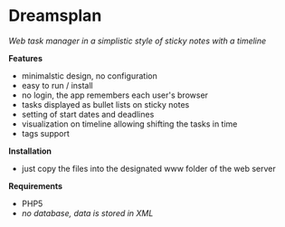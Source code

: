 # Dreamsplan
_Web task manager in a simplistic style of sticky notes with a timeline_

**Features**
- minimalstic design, no configuration
- easy to run / install
- no login, the app remembers each user's browser
- tasks displayed as bullet lists on sticky notes
- setting of start dates and deadlines
- visualization on timeline allowing shifting the tasks in time
- tags support

**Installation**
- just copy the files into the designated www folder of the web server

**Requirements**
- PHP5
- _no database, data is stored in XML_
